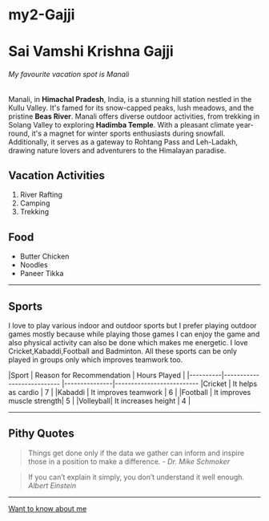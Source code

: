 # my2-Gajji
# Sai Vamshi Krishna Gajji
###### My favourite vacation spot is Manali

Manali, in **Himachal Pradesh**, India, is a stunning hill station nestled in the Kullu Valley. It's famed for its snow-capped peaks, lush meadows, and the pristine **Beas River**. Manali offers diverse outdoor activities, from trekking in Solang Valley to exploring **Hadimba Temple**. With a pleasant climate year-round, it's a magnet for winter sports enthusiasts during snowfall. Additionally, it serves as a gateway to Rohtang Pass and Leh-Ladakh, drawing nature lovers and adventurers to the Himalayan paradise.

## Vacation Activities
1. River Rafting
2. Camping
3. Trekking

## Food
* Butter Chicken
* Noodles
* Paneer Tikka
______________________________________________________________________________________________________________
## Sports

I love to play various indoor and outdoor sports but I prefer playing outdoor games mostly because while playing those games I can enjoy the game and also physical activity can also be done which makes me energetic. I love Cricket,Kabaddi,Football and Badminton. All these sports can be only played in groups only which improves teamwork too.

|Sport     | Reason for Recommendation  | Hours Played  |
|----------|--------------------------- |---------------|--------------------------
|Cricket   | It helps as cardio         | 7             | 
|Kabaddi   | It improves teamwork       | 6             |
|Football  | It improves muscle strength| 5             |
|Volleyball| It increases height        | 4             |

_________________________________________________________________________________________________________

## Pithy Quotes

> Things get done only if the data we gather can inform and inspire those in a position to make a difference. - *Dr. Mike Schmoker*

> If you can’t explain it simply, you don’t understand it well enough. *Albert Einstein*

_________________________________________________________________________________________________________






[Want to know about me](MyStats.md)